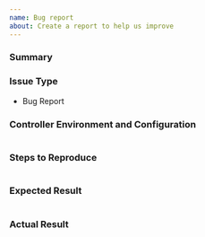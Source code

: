 ```yaml
---
name: Bug report
about: Create a report to help us improve
---
```


<!-- Please first verify that your issue is not already reported on GitHub -->
<!-- Complete *all* sections as described. -->

### Summary

<!-- Explain the problem briefly below -->

### Issue Type

- Bug Report

### Controller Environment and Configuration

<!-- Please re-run your playbook with: `-e "pyratlabs_issue_controller_dump=true"` -->
<!-- Example: `ansible-playbook -e "pyratlabs_issue_controller_dump=true" /path/to/playbook.yml` -->
<!-- Then please copy-and-paste the contents (or attach) to this issue. -->

<!-- Please also include information about the version of the role you are using -->

```text

```

### Steps to Reproduce

<!-- Describe exactly how to reproduce the problem, using a minimal test-case -->

<!-- Paste example playbooks or commands between quotes below -->

```yaml

```

### Expected Result

<!-- Describe what you expected to happen when running the steps above -->

```text

```

### Actual Result

<!-- Describe what actually happened. If possible run with extra verbosity (-vvvv) -->

<!-- Paste verbatim command output between quotes -->

```text

```